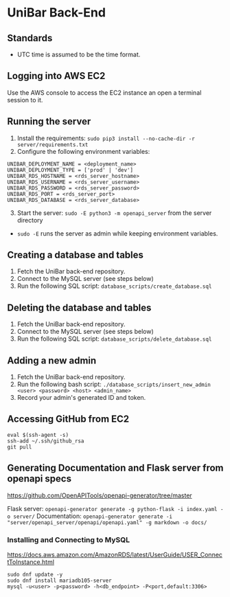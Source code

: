 # UniBar Back-End

## Standards
- UTC time is assumed to be the time format.

## Logging into AWS EC2
Use the AWS console to access the EC2 instance an open a terminal session to it.

## Running the server
1. Install the requirements: `sudo pip3 install --no-cache-dir -r server/requirements.txt`
2. Configure the following environment variables:
```
UNIBAR_DEPLOYMENT_NAME = <deployment_name>
UNIBAR_DEPLOYMENT_TYPE = ['prod' | 'dev']
UNIBAR_RDS_HOSTNAME = <rds_server_hostname>
UNIBAR_RDS_USERNAME = <rds_server_username>
UNIBAR_RDS_PASSWORD = <rds_server_password>
UNIBAR_RDS_PORT = <rds_server_port>
UNIBAR_RDS_DATABASE = <rds_server_database>
```
3. Start the server: `sudo -E python3 -m openapi_server` from the server directory
 - `sudo -E` runs the server as admin while keeping environment variables.

## Creating a database and tables
1. Fetch the UniBar back-end repository.
2. Connect to the MySQL server (see steps below)
3. Run the following SQL script: `database_scripts/create_database.sql`

## Deleting the database and tables
1. Fetch the UniBar back-end repository.
2. Connect to the MySQL server (see steps below)
3. Run the following SQL script: `database_scripts/delete_database.sql`

## Adding a new admin
1. Fetch the UniBar back-end repository.
2. Run the following bash script:
`./database_scripts/insert_new_admin <user> <password> <host> <admin_name>`
3. Record your admin's generated ID and token.

## Accessing GitHub from EC2
```
eval $(ssh-agent -s)
ssh-add ~/.ssh/github_rsa
git pull
```

## Generating Documentation and Flask server from openapi specs
https://github.com/OpenAPITools/openapi-generator/tree/master

Flask server: `openapi-generator generate -g python-flask -i index.yaml -o server/`
Documentation: `openapi-generator generate -i "server/openapi_server/openapi/openapi.yaml" -g markdown -o docs/`

### Installing and Connecting to MySQL
https://docs.aws.amazon.com/AmazonRDS/latest/UserGuide/USER_ConnectToInstance.html

```
sudo dnf update -y
sudo dnf install mariadb105-server
mysql -u<user> -p<password> -h<db_endpoint> -P<port,default:3306>
```